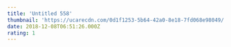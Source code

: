 ```yaml
---
title: 'Untitled 558'
thumbnail: 'https://ucarecdn.com/0d1f1253-5b64-42a0-8e18-7fd068e98049/'
date: 2018-12-08T06:51:26.000Z
rating: 1
---
```

